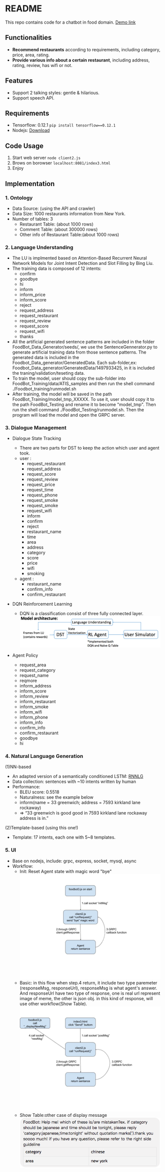 # README
This repo contains code for a chatbot in food domain. [Demo link](http://140.112.49.151:8081/index3.html)

## Functionalities
* **Recommend restaurants** according to requirements, including category, price, area, rating.
* **Provide various info about a certain restaurant**, including address, rating, review, has wifi or not.

## Features
* Support 2 talking styles: gentle & hilarious.
* Support speech API.

## Requirements
* Tensorflow: 0.12.1
`pip install tensorflow==0.12.1`
* Nodejs: [Download](https://nodejs.org/en/download/package-manager/)

## Code Usage
1. Start web server `node client2.js`
2. Brows on borowser `localhost:8081/index3.html`
3. Enjoy

## Implementation
### 1. Ontology
* Data Source: (using the API and crawler)
* Data Size: 1000 restaurants information from New York.
* Number of tables: 3
    * Restaurant Table: (about 1000 rows)
    * Comment Table: (about 300000 rows)
    * Other info of Restaurant Table:(about 1000 rows)

### 2. Language Understanding
* The LU is implmented based on Attention-Based Recurrent Neural Network Models for Joint Intent Detection
and Slot Filling by Bing Liu.
* The training data is composed of 12 intents:
    * confirm
    * goodbye
    * hi
    * inform
    * inform_price
    * inform_score
    * reject
    * request_address
    * request_restaurant
    * request_review
    * request_score
    * request_wifi
    * thanks
* All the artificial generated sentence patterns are included in the folder FoodBot_Data_Generator/seeds/, we use the SentenceGennerator.py to generate artificial training data from those sentence patterns. The generated data is included in the Foodbot_Data_generator/GeneratedData. Each sub-folder,ex: Foodbot_Data_generator/GeneratedData/1497933425, in it is included the traning/validation/teseting data.
* To train the model, user should copy the sub-folder into FoodBot_Training/data/ATIS_samples and then run the shell command ./Foodbot_training/runmodel.sh
* After training, the model will be saved in the path FoodBot_Training/model_tmp_XXXXX. To use it, user should copy it to the path FoodBot_Testing and rename it to become "model_tmp". Then run the shell command ./FoodBot_Testing/runmodel.sh. Then the program will load the model and open the GRPC server.

### 3. Dialogue Management
* Dialogue State Tracking
    * There are two parts for DST to keep the action which user and agent took.
    * user :
        * request_restaurant
        * request_address
        * request_score
	    * request_review
	    * request_price
	    * request_time
	    * request_phone
	    * request_smoke
	    * request_smoke
	    * request_wifi
	    * inform
	    * confirm
	    * reject
	    * restaurant_name
	    * time
	    * area
	    * address
	    * category
	    * score
	    * price
	    * wifi
	    * smoking
    * agent :
	    * restaurant_name
	    * confirm_info
	    * confirm_restaurant

* DQN Reinforcement Learning
    * DQN is a classification consist of three fully connected layer.
    ![DQN](./img/RL.png)
    
* Agent Policy
    * request_area
    * request_category
    * request_name
    * reqmore
    * inform_address
    * inform_score
    * inform_review
    * inform_restaurant
    * inform_smoke
    * inform_wifi
    * inform_phone
    * inform_info
    * confirm_info
    * confirm_restaurant
    * goodbye
    * hi

### 4. Natural Language Generation
(1)NN-based
* An adapted version of a semantically conditioned LSTM: [RNNLG](https://github.com/shawnwun/RNNLG)
* Data collection: sentences with ~10 intents written by human
* Performance: 
    * BLEU score: 0.5518
    * Naturalness: see the example below
    * inform(name = 33 greenwich; address = 7593 kirkland lane rockaway)
    * => “33 greenwich is good good in 7593 kirkland lane rockaway address is in.”

(2)Template-based (using this one!)
* Template: 17 intents, each one with 5~8 templates.

### 5. UI
* Base on nodejs, include: grpc, express, socket, mysql, async
* Workflow:
	* Init: Reset Agent state with magic word "bye" ![init](./img/FoodBot-wf2.jpg)
	* Basic: in this flow when step.4 return, it include two type paremeter (responseMsg, responseUrl), responseMsg is what agent's answer. And responseUrl have two type of response, one is real url represent image of meme, the other is json obj. in this kind of response, will use other workflow(Show Table). ![base flow](./img/FoodBot-wf1.jpg)
	* Show Table:other case of display message ![show table](./img/showTable.png)
	
